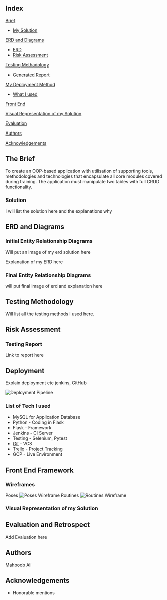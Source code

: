 ## Index
[Brief](#brief)
   * [My Solution](#mysol)
   
[ERD and Diagrams](#erdanddiagrams)
   * [ERD](#erd)
   * [Risk Assessment](#riskassess)
	
[Testing Methadology](#testingmethod)
   * [Generated Report](#testingreport)
     
[My Deployment Method](#deploymentmethod)
   * [What I used](#techused)
     
[Front End ](#frontend)

[Visual Representation of my Solution](#visrep)

[Evaluation](#improve)

[Authors](#authorsinv)

[Acknowledgements](#acknowledgements)

<a name="brief"></a>
## The Brief

To create an OOP-based application with utilisation of supporting tools, methodologies and technologies that encapsulate all core modules covered during training. The application must manipulate two tables with full CRUD functionality.

<a name="mysol"></a>
### Solution

I will list the solution here and the explanations why

<a name="erdanddiagrams"></a>
## ERD and Diagrams
<a name="erd"></a>

### Initial Entity Relationship Diagrams

Will put an image of my erd solution here

Explanation of my ERD here

### Final Entity Relationship Diagrams

will put final image of erd and explanation here

<a name="testingmethod"></a>
## Testing Methodology

Will list all the testing methods I used here.

<a name="riskassess"></a>
## Risk Assessment

<a name="testingreport"></a>
### Testing Report

Link to report here

<a name="deploymentmethod"></a>
## Deployment

Explain deployment etc jenkins, GitHub

![Deployment Pipeline](/Documentation/CI_pipeline.jpg)
<a name="techused"></a>
### List of Tech I used

* MySQL for Application Database
* Python - Coding in Flask
* Flask - Framework 
* Jenkins - CI Server
* Testing - Selenium, Pytest
* [Git](https://github.com/ayshamarty/SoloProject.git) - VCS
* [Trello](https://trello.com/qasoloproject) - Project Tracking
* GCP - Live Environment

<a name="frontend"></a>
## Front End Framework
### Wireframes
Poses
![Poses Wireframe](/Documentation/Poses_Wireframe.png)
Routines
![Routines Wireframe](/Documentation/Routines_Wireframe.png)

<a name="visrep"></a>
### Visual Representation of my Solution

<a name="evaluation"></a>
## Evaluation and Retrospect

Add Evaluation here

<a name="authorsinv"></a>
## Authors

Mahboob Ali

<a name="acknowledgements"></a>
## Acknowledgements

* Honorable mentions
